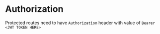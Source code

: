 # Authorization

Protected routes need to have ```Authorization``` header with value of ```Bearer <JWT TOKEN HERE>```